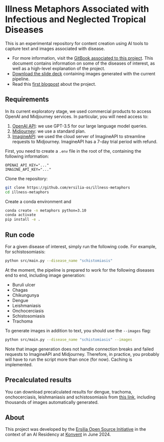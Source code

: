 # Illness Metaphors Associated with Infectious and Neglected Tropical Diseases
This is an experimental repository for content creation using AI tools to capture text and images associated with disease.

- For more information, visit the [GitBook associated to this project](https://ersilia.gitbook.io/illness-as-metaphor). This document contains information on some of the diseases of interest, as well as a high-level explanation of the project.
- [Download the slide deck](https://drive.google.com/file/d/1sVgT0LE3cEI5QRrpAPQbxrwdd6Na5fEH/view?usp=sharing) containing images generated with the current pipeline.
- Read this [first blogpost](XXXXXXXXXX) about the project.

## Requirements
In its current exploratory stage, we used commercial products to access OpenAI and Midjourney services. In particular, you will need access to:
1. [OpenAI API](https://openai.com/api/): we use GPT-3.5 for our large language model queries.
1. [Midjourney](https://www.midjourney.com/): we use a standard plan.
1. [ImagineAPI](https://www.imagineapi.dev/): we used the cloud server of ImagineAPI to streamline requests to Midjourney. ImagineAPI has a 7-day trial period with refund.

First, you need to create a `.env` file in the root of the, containing the following information:
```
OPENAI_API_KEY="..."
IMAGINE_API_KEY="..."
```

Clone the repository:
```bash
git clone https://github.com/ersilia-os/illness-metaphors
cd illness-metaphors
```

Create a conda environment and 
```bash
conda create -n metaphors python=3.10
conda activate
pip install -e .
```

## Run code
For a given disease of interest, simply run the following code. For example, for schistosomiasis:

```bash
python src/main.py --disease_name "schistomiasis"
```

At the moment, the pipeline is prepared to work for the following diseases end to end, including image generation:
- Buruli ulcer
- Chagas
- Chikungunya
- Dengue
- Leishmaniasis
- Onchocerciasis
- Schistosomiasis
- Trachoma

To generate images in addition to text, you should use the `--images` flag:

```bash
python src/main.py --disease_name "schistomiasis" --images
```

Note that image generation does not handle connection breaks and failed requests to ImagineAPI and Midjourney. Therefore, in practice, you probably will have to run the script more than once (for now). Caching is implemented.

## Precalculated results

You can download precalculated results for dengue, trachoma, onchocerciasis, leishmaniasis and schistosomiasis from [this link](https://drive.google.com/file/d/1IMK76RO181YU4yWEze3exAC8SmTVpfdu/view?usp=sharing), including thousands of images automatically generated.

## About 
This project was developed by the [Ersilia Open Source Initiative](https://ersilia.io) in the context of an AI Residency at [Konvent](https://konventzero.com/) in June 2024.
